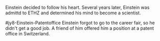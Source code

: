 Einstein decided to follow his heart. Several years later, Einstein was admittd to ETHZ and determined his mind to become a scientist.

#jy8-Einstein-Patentoffice
Einstein forgot to go to the career fair, so he didn't get a good job. A friend of him offered him a position at a patent office in Switzerland.
